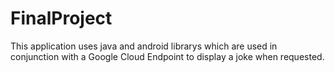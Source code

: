 # FinalProject
This application uses java and android librarys which are used in conjunction with a Google Cloud Endpoint to display a joke when requested.
